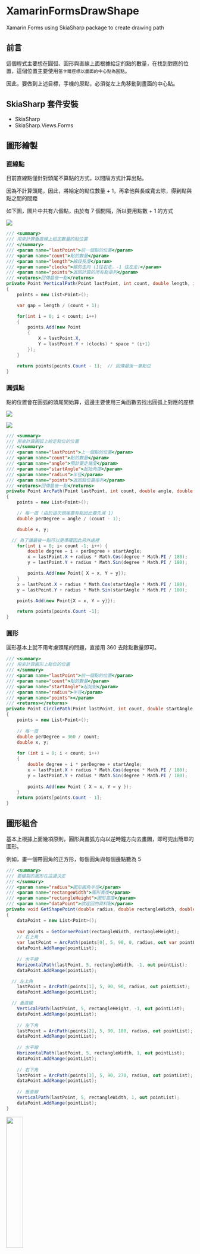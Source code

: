 # XamarinFormsDrawShape
Xamarin.Forms using SkiaSharp package to create drawing path

## 前言
這個程式主要想在圓弧、圓形與直線上面根據給定的點的數量，在找到對應的位置，這個位置主要使用`笛卡爾座標以畫面的中心點為圓點`。

因此，要做到上述目標，手機的原點，必須從左上角移動到畫面的中心點。

## SkiaSharp 套件安裝
- SkiaSharp
- SkiaSharp.Views.Forms

## 圖形繪製
### 直線點
目前直線點僅針對頭尾不算點的方式，以間隔方式計算出點。

因為不計算頭尾，因此，將給定的點位數量 + 1，再拿他與長或寬去除，得到點與點之間的間距

如下圖，圖片中共有六個點，由於有 7 個間隔，所以要用點數 + 1 的方式

![](./Images/2021-07-14-17-05-49.png)

```cs
/// <summary>
/// 用來計算垂直線上給定數量的點位置
/// </summary>
/// <param name="lastPoint">前一個點的位置</param>
/// <param name="count">點的數量</param>
/// <param name="length">線段長度</param>
/// <param name="clocks">線的走向 (1往右走，-1 往左走)</param>
/// <param name="points">返回計算的所有點串列</param>
/// <returns>回傳最後一點</returns>
private Point VerticalPath(Point lastPoint, int count, double length, int clocks ,out List<Point> points) 
{
	points = new List<Point>();

	var gap = length / (count + 1);

	for(int i = 0; i < count; i++) 
	{
		points.Add(new Point
		{
			X = lastPoint.X,
			Y = lastPoint.Y + (clocks) * space * (i+1)
		});
	}

	return points[points.Count - 1];  // 回傳最後一筆點位
}
```

### 圓弧點
點的位置會在圓弧的頭尾開始算，這邊主要使用三角函數去找出圓弧上對應的座標

![](./Images/2021-07-14-18-13-26.png)

![](./Images/2021-07-14-17-43-56.png)

```cs
/// <summary>
/// 用來計算圓弧上給定點位的位置
/// </summary>
/// <param name="lastPoint">上一個點的位置</param>
/// <param name="count">點的數量</param>
/// <param name="angle">預計要走幾度</param>
/// <param name="startAngle">起始角度</param>
/// <param name="radius">半徑</param>
/// <param name="points">返回點位置串列</param>
/// <returns>回傳最後一點</returns>
private Point ArcPath(Point lastPoint, int count, double angle, double startAngle, double radius, out List<Point> points)
{
	points = new List<Point>();

	// 每一度 (由於這次頭尾要有點因此要先減 1)
	double perDegree = angle / (count - 1);

	double x, y;

  // 為了讓最後一點可以更準確因此另外處裡
	for(int i = 0; i< count -1; i++) {
		double degree = i + perDegree + startAngle;
		x = lastPoint.X + radius * Math.Cos(degree * Math.PI / 180);
		y = lastPoint.Y + radius * Math.Sin(degree * Math.PI / 180);

		points.Add(new Point{ X = x, Y = y});
	}
	x = lastPoint.X + radius * Math.Cos(startAngle * Math.PI / 180);
	y = lastPoint.Y + radius * Math.Sin(startAngle * Math.PI / 180);

	points.Add(new Point{X = x, Y = y}});

	return points[points.Count -1];
}
```

### 圓形
圓形基本上就不用考慮頭尾的問題，直接用 360 去除點數量即可。
```cs
/// <summary>
/// 用來計算圓形上點位的位置
/// </summary>
/// <param name="lastPoint">前一個點的位置</param>
/// <param name="count">點的數量</param>
/// <param name="startAngle">起始點</param>
/// <param name="radius">半徑</param>
/// <param name="points"></param>
/// <returns></returns>
private Point CirclePath(Point lastPoint, int count, double startAngle, double radius, out List<Point> points) 
{ 
	points = new List<Point>(); 
	
	// 每一度 
	double perDegree = 360 / count; 
	double x, y; 
	
	for (int i = 0; i < count; i++) 
	{ 
		double degree = i * perDegree + startAngle; 
		x = lastPoint.X + radius * Math.Cos(degree * Math.PI / 180); 
		y = lastPoint.Y + radius * Math.Sin(degree * Math.PI / 180); 
		
		points.Add(new Point { X = x, Y = y }); 
	} 
	return points[points.Count - 1]; 
}
```

## 圖形組合
基本上根據上面幾項原則，圓形與畫弧方向以逆時鐘方向去畫圖，即可兜出簡單的圖形。

例如，畫一個帶圓角的正方形，每個圓角與每個邊點數為 5
```cs
/// <summary>
/// 要繪製的圖形在這邊決定
/// </summary>
/// <param name="radius">圖形圓角半徑</param>
/// <param name="rectangeWidth">圖形寬度</param>
/// <param name="rectangleHeight">圖形高度</param>
/// <param name="dataPoint">欲返回的資料點</param>
private void GetShapePoint(double radius, double rectangleWidth, double rectangleHeight, out List<Point> dataPoint)
{ 
	dataPoint = new List<Point>(); 
	
	var points = GetCornerPoint(rectangleWidth, rectangleHeight); 
	// 右上角 
	var lastPoint = ArcPath(points[0], 5, 90, 0, radius, out var pointList); 
	dataPoint.AddRange(pointList); 
	
	// 水平線 
	HorizontalPath(lastPoint, 5, rectangleWidth, -1, out pointList); 
	dataPoint.AddRange(pointList);

  // 左上角 
	lastPoint = ArcPath(points[1], 5, 90, 90, radius, out pointList); 
	dataPoint.AddRange(pointList);

  // 垂直線 
	VerticalPath(lastPoint, 5, rectangleHeight, -1, out pointList); 
	dataPoint.AddRange(pointList); 
	
	// 左下角 
	lastPoint = ArcPath(points[2], 5, 90, 180, radius, out pointList); 
	dataPoint.AddRange(pointList); 
	
	// 水平線 
	HorizontalPath(lastPoint, 5, rectangleWidth, 1, out pointList); 
	dataPoint.AddRange(pointList); 
	
	// 右下角 
	lastPoint = ArcPath(points[3], 5, 90, 270, radius, out pointList); 
	dataPoint.AddRange(pointList); 
	
	// 垂直線 
	VerticalPath(lastPoint, 5, rectangleWidth, 1, out pointList); 
	dataPoint.AddRange(pointList); 
}
```
[<img src="./Images/2021-07-14-17-49-24.png" width="30%"/>](./Images/2021-07-14-17-49-24.png)

## 未來
未來可針對此功能，將想要的圖形，僅記錄圖形繪製的方式，就不用每次都要打開程式去修改參數。
